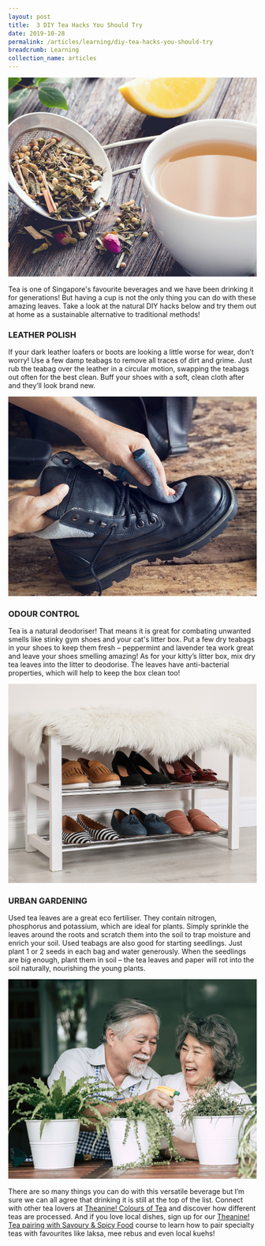 ```yaml
---
layout: post
title:  3 DIY Tea Hacks You Should Try
date: 2019-10-28
permalink: /articles/learning/diy-tea-hacks-you-should-try
breadcrumb: Learning
collection_name: articles
---
```

![DIY Tea Hacks You Should Try](/images/content-articles/learning/diy-tea-hacks-you-should-try-img1.jpg)

Tea is one of Singapore's favourite beverages and we have been drinking it for generations! But having a cup is not the only thing you can do with these amazing leaves. Take a look at the natural DIY hacks below and try them out at home as a sustainable alternative to traditional methods!

### LEATHER POLISH
If your dark leather loafers or boots are looking a little worse for wear, don’t worry! Use a few damp teabags to remove all traces of dirt and grime. Just rub the teabag over the leather in a circular motion, swapping the teabags out often for the best clean. Buff your shoes with a soft, clean cloth after and they’ll look brand new. 

![DIY Tea Hacks You Should Try](/images/content-articles/learning/diy-tea-hacks-you-should-try-img2.jpg)

### ODOUR CONTROL
Tea is a natural deodoriser! That means it is great for combating unwanted smells like stinky gym shoes and your cat's litter box. Put a few dry teabags in your shoes to keep them fresh – peppermint and lavender tea work great and leave your shoes smelling amazing! As for your kitty’s litter box, mix dry tea leaves into the litter to deodorise. The leaves have anti-bacterial properties, which will help to keep the box clean too!

![DIY Tea Hacks You Should Try](/images/content-articles/learning/diy-tea-hacks-you-should-try-img3.jpg)

### URBAN GARDENING
Used tea leaves are a great eco fertiliser. They contain nitrogen, phosphorus and potassium, which are ideal for plants. Simply sprinkle the leaves around the roots and scratch them into the soil to trap moisture and enrich your soil. Used teabags are also good for starting seedlings. Just plant 1 or 2 seeds in each bag and water generously. When the seedlings are big enough, plant them in soil – the tea leaves and paper will rot into the soil naturally, nourishing the young plants. 

![DIY Tea Hacks You Should Try](/images/content-articles/learning/diy-tea-hacks-you-should-try-img4.jpg)

There are so many things you can do with this versatile beverage but I’m sure we can all agree that drinking it is still at the top of the list. Connect with other tea lovers at [Theanine! Colours of Tea](../../course-directory/lifestyle-and-leisure/#theanine-colours-of-tea) and discover how different teas are processed. And if you love local dishes, sign up for our [Theanine! Tea pairing with Savoury & Spicy Food](../../course-directory/lifestyle-and-leisure/#theanine-tea-pairing-with-savoury-spicy-food) course to learn how to pair specialty teas with favourites like laksa, mee rebus and even local kuehs!


